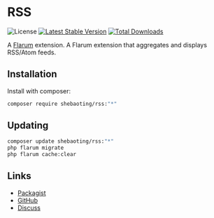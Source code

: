 # RSS

![License](https://img.shields.io/badge/license-MIT-blue.svg) [![Latest Stable Version](https://img.shields.io/packagist/v/shebaoting/rss.svg)](https://packagist.org/packages/shebaoting/rss) [![Total Downloads](https://img.shields.io/packagist/dt/shebaoting/rss.svg)](https://packagist.org/packages/shebaoting/rss)

A [Flarum](http://flarum.org) extension. A Flarum extension that aggregates and displays RSS/Atom feeds.

## Installation

Install with composer:

```sh
composer require shebaoting/rss:"*"
```

## Updating

```sh
composer update shebaoting/rss:"*"
php flarum migrate
php flarum cache:clear
```

## Links

- [Packagist](https://packagist.org/packages/shebaoting/rss)
- [GitHub](https://github.com/shebaoting/rss)
- [Discuss](https://discuss.flarum.org/d/PUT_DISCUSS_SLUG_HERE)
